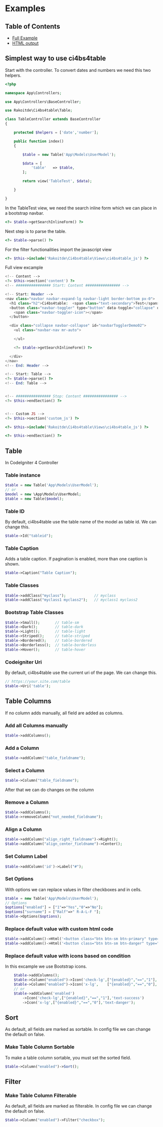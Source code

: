 # Examples

## Table of Contents

- [Full Example](#Full-Example)
- [HTML output](#HTML-output)

## Simplest way to use ci4bs4table

Start with the controller.
To convert dates and numbers we need this two helpers.

```php
<?php

namespace App\Controllers;

use App\Controllers\BaseController;

use Rakoitde\Ci4bs4table\Table;

class TableController extends BaseController
{

    protected $helpers = ['date','number'];

    public function index()
    {

        $table = new Table('App\Models\UserModel');

        $data = [
            'table'   => $table,
        ];

        return view('TableTest', $data);

    }   

}
```

In the TableTest view, we need the search inline form which we can place in a bootstrap navbar.
```php
<?= $table->getSearchInlineForm() ?>
```
Next step is to parse the table.
```php
<?= $table->parse() ?>
```
For the filter functionalities import the javascript view
```php
<?= $this->include('Rakoitde\Ci4bs4table\Views\ci4bs4table_js') ?>
```

Full view excample
```php 
<!-- Content -->
<?= $this->section('content') ?>
<!-- ################ Start: Content ################ --> 

<!-- Start: Header -->
<nav class="navbar navbar-expand-lg navbar-light border-bottom px-0">
  <h1 class="h2">Ci4bs4table:  <span class="text-secondary">Test</span></h1>
  <button class="navbar-toggler" type="button" data-toggle="collapse" data-target="#navbarTogglerDemo02" aria-controls="navbarTogglerDemo02" aria-expanded="false" aria-label="Toggle navigation">
    <span class="navbar-toggler-icon"></span>
  </button>

  <div class="collapse navbar-collapse" id="navbarTogglerDemo02">
    <ul class="navbar-nav mr-auto">

    </ul>

    <?= $table->getSearchInlineForm() ?>

  </div>
</nav>
<!-- End: Header -->

<!-- Start: Table -->
<?= $table->parse() ?>
<!-- End: Table -->


<!-- ################ Stop: Content ################ -->
<?= $this->endSection() ?>


<!-- Custom JS -->
<?= $this->section('custom_js') ?>

<?= $this->include('Rakoitde\Ci4bs4table\Views\ci4bs4table_js') ?>

<?= $this->endSection() ?>
```

## Table

In CodeIgniter 4 Controller

### Table instance
```php
$table = new Table('App\Models\UserModel');
// or
$model = new \App\Models\UserModel;
$table = new Table($model);

```

### Table ID
By default, ci4bs4table use the table name of the model as table id.
We can change this.

```php
$table->Id("tableid");
```

### Table Caption
Adds a table caption. If pagination is enabled, more than one caption is shown.
```php
$table->Caption("Table Caption");
```

### Table Classes
```php
$table->addClass("myclass");             // myclass 
$table->addClass("myclass1 myclass2");   // myclass1 myclass2 
```

### Bootstrap Table Classes
```php
$table->Small();       // table-sm
$table->Dark();        // table-dark
$table->Light();       // table-light
$table->Striped();     // table-striped
$table->Bordered();    // table-bordered
$table->Borderless();  // table-borderless
$table->Hover();       // table-hover
```

### Codeigniter Uri
By default, ci4bs4table use the current uri of the page.
We can change this.
```php
// https://your.site.com/table
$table->Uri('table');
```

## Table Columns

If no column adds manually, all field are added as columns.

### Add all Columns manually

```php
$table->addColumns();
```

### Add a Column

```php
$table->addColumn("table_fieldname");
```

### Select a Column

```php
$table->Column("table_fieldname");

```
After that we can do changes on the column

### Remove a Column

```php
$table->addColumns();
$table->removeColumn("not_needed_fieldname");

```

### Align a Column
```php
$table->addColumn("align_right_fieldname")->Right();
$table->addColumn("align_center_fieldname")->Center();
```

### Set Column Label

```php
$table->addColumn('id')->Label("#");
```

### Set Options

With options we can replace values in filter checkboxes and in cells.

```php
$table = new Table('App\Models\UserModel');
// Options
$options["enabled"] = ["1"=>"Yes","0"=>"No"];
$options["surname"] = ["Ralf"=>" R-A-L-F "];
$table->Options($options);
```

### Replace default value with custom html code


```php
$table->addColumn()->Html('<button class="btn btn-sm btn-primary" type="button">Edit {id}</button>');
$table->addColumn()->Html('<button class="btn btn-sm btn-danger" type="submit">Remove {id}</button>');
```

### Replace default value with icons based on condition

In this excample we use Bootstrap icons.

```php
    $table->addColumns();
    $table->Column("enabled")->Icon('check-lg',["{enabled}","==","1"],'text-success');
    $table->Column("enabled")->Icon('x-lg',    ["{enabled}","==","0"],'text-danger' );
    // or
    $table->addColumn('enabled')
        ->Icon('check-lg',["{enabled}","==","1"],'text-success')
        ->Icon('x-lg',["{enabled}","==","0"],'text-danger');
```

## Sort

As default, all fields are marked as sortable. In config file we can change the default on false.

### Make Table Column Sortable
To make a table column sortable, you must set the sorted field.

```php
$table->Column("enabled")->Sort();
```

## Filter

### Make Table Column Filterable
As default, all fields are marked as filterable. In config file we can change the default on false.

```php
$table->Column("enabled")->Filter("checkbox");
```
